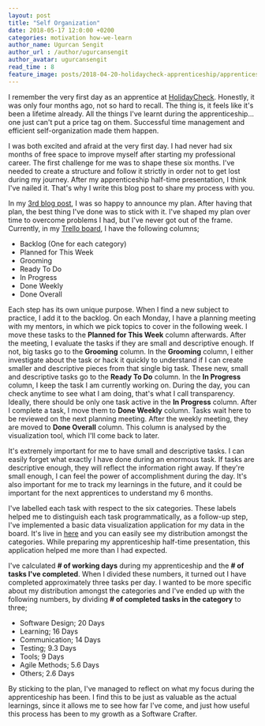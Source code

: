 ```yaml
---
layout: post
title: "Self Organization"
date: 2018-05-17 12:0:00 +0200
categories: motivation how-we-learn
author_name: Ugurcan Sengit
author_url : /author/ugurcansengit
author_avatar: ugurcansengit
read_time : 8
feature_image: posts/2018-04-20-holidaycheck-apprenticeship/apprenticeship.png
---
```


I remember the very first day as an apprentice at [HolidayCheck](https://twitter.com/holidaychecklab). Honestly, it was only four months ago, not so hard to recall. The thing is, it feels like it's been a lifetime already. All the things I've learnt during the apprenticeship... one just can't put a price tag on them. Successful time management and efficient self-organization made them happen.

I was both excited and afraid at the very first day. I had never had six months of free space to improve myself after starting my professional career. The first challenge for me was to shape these six months. I've needed to create a structure and follow it strictly in order not to get lost during my journey. After my apprenticeship half-time presentation, I think I've nailed it. That's why I write this blog post to share my process with you.

In my [3rd blog post](https://www.sengitu.com/posts/no-estimates/), I was so happy to announce my plan. After having that plan, the best thing I've done was to stick with it. I've shaped my plan over time to overcome problems I had, but I've never got out of the frame. Currently, in my [Trello board](https://trello.com/b/KlLdup7o/ugurcan-sengit-apprenticeship-board), I have the following columns;

* Backlog (One for each category)
* Planned for This Week
* Grooming
* Ready To Do
* In Progress
* Done Weekly
* Done Overall

Each step has its own unique purpose. When I find a new subject to practice, I add it to the backlog. On each Monday, I have a planning meeting with my mentors, in which we pick topics to cover in the following week. I move these tasks to the **Planned for This Week** column afterwards. After the meeting, I evaluate the tasks if they are small and descriptive enough. If not, big tasks go to the **Grooming** column. In the **Grooming** column, I either investigate about the task or hack it quickly to understand if I can create smaller and descriptive pieces from that single big task. These new, small and descriptive tasks go to the **Ready To Do** column. In the **In Progress** column, I keep the task I am currently working on. During the day, you can check anytime to see what I am doing, that's what I call transparency. Ideally, there should be only one task active in the **In Progress** column. After I complete a task, I move them to **Done Weekly** column. Tasks wait here to be reviewed on the next planning meeting. After the weekly meeting, they are moved to **Done Overall** column. This column is analysed by the visualization tool, which I'll come back to later.

It's extremely important for me to have small and descriptive tasks. I can easily forget what exactly I have done during an enormous task. If tasks are descriptive enough, they will reflect the information right away. If they're small enough, I can feel the power of accomplishment during the day. It's also important for me to track my learnings in the future, and it could be important for the next apprentices to understand my 6 months.

I've labelled each task with respect to the six categories. These labels helped me to distinguish each task programmatically, as a follow-up step, I've implemented a basic data visualization application for my data in the board. It's live in [here](https://gracious-booth-c323f1.netlify.com/) and you can easily see my distribution amongst the categories. While preparing my apprenticeship half-time presentation, this application helped me more than I had expected.

I've calculated **# of working days** during my apprenticeship and the **# of tasks I've completed**. When I divided these numbers, it turned out I have completed approximately three tasks per day. I wanted to be more specific about my distribution amongst the categories and I've ended up with the following numbers, by dividing **# of completed tasks in the category** to three;

* Software Design; 20 Days
* Learning; 16 Days
* Communication; 14 Days
* Testing; 9.3 Days
* Tools; 9 Days
* Agile Methods; 5.6 Days
* Others; 2.6 Days

By sticking to the plan, I've managed to reflect on what my focus during the apprenticeship has been. I find this to be just as valuable as the actual learnings, since it allows me to see how far I've come, and just how useful this process has been to my growth as a Software Crafter.